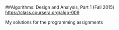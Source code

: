 ##Algorithms: Design and Analysis, Part 1 (Fall 2015)
https://class.coursera.org/algo-009

My solutions for the programming assignments

